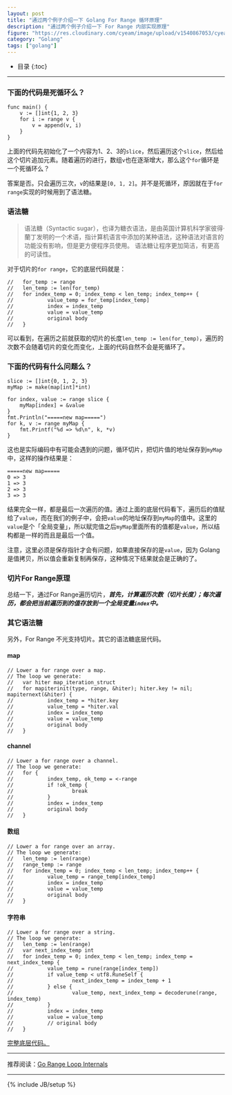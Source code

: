 ```yaml
---
layout: post
title: "通过两个例子介绍一下 Golang For Range 循环原理"
description: "通过两个例子介绍一下 For Range 内部实现原理"
figure: "https://res.cloudinary.com/cyeam/image/upload/v1540867053/cyeam/step_four-_subtract.png"
category: "Golang"
tags: ["golang"]
---
```


* 目录
{:toc}
---

### 下面的代码是死循环么？

```
func main() {
	v := []int{1, 2, 3}
	for i := range v {
		v = append(v, i)
	}
}
```

上面的代码先初始化了一个内容为1、2、3的`slice`，然后遍历这个`slice`，然后给这个切片追加元素。随着遍历的进行，数组`v`也在逐渐增大，那么这个`for`循环是一个死循环么？

答案是否。只会遍历三次，`v`的结果是`[0, 1, 2]`。并不是死循环，原因就在于`for range`实现的时候用到了语法糖。

### 语法糖

> 语法糖（Syntactic sugar），也译为糖衣语法，是由英国计算机科学家彼得·蘭丁发明的一个术语，指计算机语言中添加的某种语法，这种语法对语言的功能没有影响，但是更方便程序员使用。 语法糖让程序更加简洁，有更高的可读性。

<ins class="adsbygoogle"
     style="display:block; text-align:center;"
     data-ad-layout="in-article"
     data-ad-format="fluid"
     data-ad-client="ca-pub-1651120361108148"
     data-ad-slot="4918476613"></ins>
<script>
     (adsbygoogle = window.adsbygoogle || []).push({});
</script>

对于切片的`for range`，它的底层代码就是：

```
//   for_temp := range
//   len_temp := len(for_temp)
//   for index_temp = 0; index_temp < len_temp; index_temp++ {
//           value_temp = for_temp[index_temp]
//           index = index_temp
//           value = value_temp
//           original body
//   }
```

可以看到，在遍历之前就获取的切片的长度`len_temp := len(for_temp)`，遍历的次数不会随着切片的变化而变化，上面的代码自然不会是死循环了。

### 下面的代码有什么问题么？

```
slice := []int{0, 1, 2, 3}
myMap := make(map[int]*int)

for index, value := range slice {
	myMap[index] = &value
}
fmt.Println("=====new map=====")
for k, v := range myMap {
	fmt.Printf("%d => %d\n", k, *v)
}
```

这也是实际编码中有可能会遇到的问题，循环切片，把切片值的地址保存到`myMap`中，这样的操作结果是：

```
=====new map=====
0 => 3
1 => 3
2 => 3
3 => 3
```

结果完全一样，都是最后一次遍历的值。通过上面的底层代码看下，遍历后的值赋给了`value`，而在我们的例子中，会把`value`的地址保存到`myMap`的值中。这里的`value`是个「全局变量」，所以赋完值之后`myMap`里面所有的值都是`value`，所以结构都是一样的而且是最后一个值。

注意，这里必须是保存指针才会有问题，如果直接保存的是`value`，因为 Golang 是值拷贝，所以值会重新复制再保存，这种情况下结果就会是正确的了。

### 切片For Range原理

总结一下，通过For Range遍历切片，***首先，计算遍历次数（切片长度）；每次遍历，都会把当前遍历到的值存放到一个全局变量`index`中。***

### 其它语法糖

另外，For Range 不光支持切片。其它的语法糖底层代码。

#### map
```
// Lower a for range over a map.
// The loop we generate:
//   var hiter map_iteration_struct
//   for mapiterinit(type, range, &hiter); hiter.key != nil; mapiternext(&hiter) {
//           index_temp = *hiter.key
//           value_temp = *hiter.val
//           index = index_temp
//           value = value_temp
//           original body
//   }
```

#### channel
```
// Lower a for range over a channel.
// The loop we generate:
//   for {
//           index_temp, ok_temp = <-range
//           if !ok_temp {
//                   break
//           }
//           index = index_temp
//           original body
//   }
```

#### 数组
```
// Lower a for range over an array.
// The loop we generate:
//   len_temp := len(range)
//   range_temp := range
//   for index_temp = 0; index_temp < len_temp; index_temp++ {
//           value_temp = range_temp[index_temp]
//           index = index_temp
//           value = value_temp
//           original body
//   }
```

#### 字符串
```
// Lower a for range over a string.
// The loop we generate:
//   len_temp := len(range)
//   var next_index_temp int
//   for index_temp = 0; index_temp < len_temp; index_temp = next_index_temp {
//           value_temp = rune(range[index_temp])
//           if value_temp < utf8.RuneSelf {
//                   next_index_temp = index_temp + 1
//           } else {
//                   value_temp, next_index_temp = decoderune(range, index_temp)
//           }
//           index = index_temp
//           value = value_temp
//           // original body
//   }
```

[完整底层代码。](https://github.com/golang/gofrontend/blob/e387439bfd24d5e142874b8e68e7039f74c744d7/go/statements.cc#L5384)

---

推荐阅读：[Go Range Loop Internals](https://garbagecollected.org/2017/02/22/go-range-loop-internals/)

---


{% include JB/setup %}
